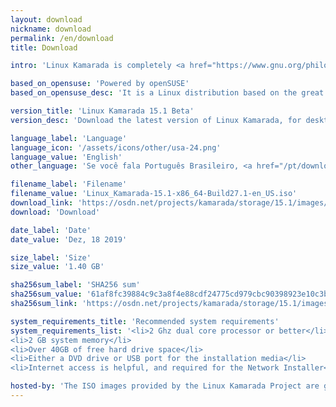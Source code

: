 ```yaml
---
layout: download
nickname: download
permalink: /en/download
title: Download

intro: 'Linux Kamarada is completely <a href="https://www.gnu.org/philosophy/free-sw.en.html"><strong>free</strong></a> to download, use and share.'

based_on_opensuse: 'Powered by openSUSE'
based_on_opensuse_desc: 'It is a Linux distribution based on the great <a href="/en/2019/05/22/opensuse-community-releases-leap-15-1-version/">openSUSE Leap</a> — the hybrid enterprise-community version of <a href="https://www.opensuse.org/">openSUSE</a> — and contain customizations.'

version_title: 'Linux Kamarada 15.1 Beta'
version_desc: 'Download the latest version of Linux Kamarada, for desktop PCs and laptops.'

language_label: 'Language'
language_icon: '/assets/icons/other/usa-24.png'
language_value: 'English'
other_language: 'Se você fala Português Brasileiro, <a href="/pt/download">clique aqui</a>.'

filename_label: 'Filename'
filename_value: 'Linux_Kamarada-15.1-x86_64-Build27.1-en_US.iso'
download_link: 'https://osdn.net/projects/kamarada/storage/15.1/images/iso/Linux_Kamarada-15.1-x86_64-Build27.1-en_US.iso'
download: 'Download'

date_label: 'Date'
date_value: 'Dez, 18 2019'

size_label: 'Size'
size_value: '1.40 GB'

sha256sum_label: 'SHA256 sum'
sha256sum_value: '61af8fc39884c9c3a8f4e88cdf24775cd979cbc90398923e10c3b293e925997d'
sha256sum_link: 'https://osdn.net/projects/kamarada/storage/15.1/images/iso/Linux_Kamarada-15.1-x86_64-Build27.1-en_US.iso.sha256'

system_requirements_title: 'Recommended system requirements'
system_requirements_list: '<li>2 Ghz dual core processor or better</li>
<li>2 GB system memory</li>
<li>Over 40GB of free hard drive space</li>
<li>Either a DVD drive or USB port for the installation media</li>
<li>Internet access is helpful, and required for the Network Installer</li>'

hosted-by: 'The ISO images provided by the Linux Kamarada Project are gently hosted by'
---
```

